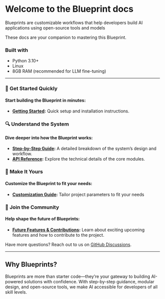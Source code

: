 # **Welcome to the Blueprint docs**

Blueprints are customizable workflows that help developers build AI applications using open-source tools and models

These docs are your companion to mastering this Blueprint.

### Built with
- Python 3.10+
- Linux
- 8GB RAM (recommended for LLM fine-tuning)


---

### 🚀 **Get Started Quickly**
#### Start building the Blueprint in minutes:
- **[Getting Started](getting-started.md):** Quick setup and installation instructions.

### 🔍 **Understand the System**
#### Dive deeper into how the Blueprint works:
- **[Step-by-Step Guide](step-by-step-guide.md):** A detailed breakdown of the system’s design and workflow.
- **[API Reference](api.md):** Explore the technical details of the core modules.

### 🎨 **Make It Yours**
#### Customize the Blueprint to fit your needs:
- **[Customization Guide](customization.md):** Tailor project parameters to fit your needs

### 🌟 **Join the Community**
#### Help shape the future of Blueprints:
- **[Future Features & Contributions](future-features-contributions.md):** Learn about exciting upcoming features and how to contribute to the project.


Have more questions? Reach out to us on [GitHub Discussions](https://github.com/mozilla-ai/blueprint-template/discussions).

---

## **Why Blueprints?**

Blueprints are more than starter code—they’re your gateway to building AI-powered solutions with confidence. With step-by-step guidance, modular design, and open-source tools, we make AI accessible for developers of all skill levels.

